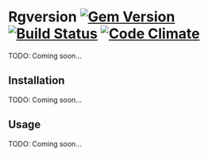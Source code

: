 # Rgversion [![Gem Version](https://badge.fury.io/rb/rgversion.svg)](https://badge.fury.io/rb/rgversion) [![Build Status](https://travis-ci.org/vavgustov/rgversion.svg?branch=master)](https://travis-ci.org/vavgustov/rgversion) [![Code Climate](https://codeclimate.com/github/vavgustov/rgversion.svg)](https://codeclimate.com/github/vavgustov/rgversion) 

TODO: Coming soon...

## Installation

TODO: Coming soon...    

## Usage

TODO: Coming soon...
